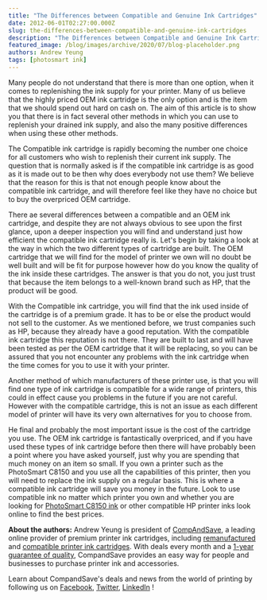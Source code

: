 ```yaml
---
title: "The Differences between Compatible and Genuine Ink Cartridges"
date: 2012-06-01T02:27:00.000Z
slug: the-differences-between-compatible-and-genuine-ink-cartridges
description: "The Differences between Compatible and Genuine Ink Cartridges"
featured_image: /blog/images/archive/2020/07/blog-placeholder.png
authors: Andrew Yeung
tags: [photosmart ink]
---
```


Many people do not understand that there is more than one option, when it comes to replenishing the ink supply for your printer. Many of us believe that the highly priced OEM ink cartridge is the only option and is the item that we should spend out hard on cash on. The aim of this article is to show you that there is in fact several other methods in which you can use to replenish your drained ink supply, and also the many positive differences when using these other methods. 

The Compatible ink cartridge is rapidly becoming the number one choice for all customers who wish to replenish their current ink supply. The question that is normally asked is if the compatible ink cartridge is as good as it is made out to be then why does everybody not use them? We believe that the reason for this is that not enough people know about the compatible ink cartridge, and will therefore feel like they have no choice but to buy the overpriced OEM cartridge. 

There ae several differences between a compatible and an OEM ink cartridge, and despite they are not always obvious to see upon the first glance, upon a deeper inspection you will find and understand just how efficient the compatible ink cartridge really is. Let's begin by taking a look at the way in which the two different types of cartridge are built. The OEM cartridge that we will find for the model of printer we own will no doubt be well built and will be fit for purpose however how do you know the quality of the ink inside these cartridges. The answer is that you do not, you just trust that because the item belongs to a well-known brand such as HP, that the product will be good. 

With the Compatible ink cartridge, you will find that the ink used inside of the cartridge is of a premium grade. It has to be or else the product would not sell to the customer. As we mentioned before, we trust companies such as HP, because they already have a good reputation. With the compatible ink cartridge this reputation is not there. They are built to last and will have been tested as per the OEM cartridge that it will be replacing, so you can be assured that you not encounter any problems with the ink cartridge when the time comes for you to use it with your printer.

Another method of which manufacturers of these printer use, is that you will find one type of ink cartridge is compatible for a wide range of printers, this could in effect cause you problems in the future if you are not careful. However with the compatible cartridge, this is not an issue as each different model of printer will have its very own alternatives for you to choose from.

He final and probably the most important issue is the cost of the cartridge you use. The OEM ink cartridge is fantastically overpriced, and if you have used these types of ink cartridge before then there will have probably been a point where you have asked yourself, just why you are spending that much money on an item so small. If you own a printer such as the PhotoSmart C8150 and you use all the capabilities of this printer, then you will need to replace the ink supply on a regular basis. This is where a compatible ink cartridge will save you money in the future. Look to use compatible ink no matter which printer you own and whether you are looking for [PhotoSmart C8150 ink](https://www.compandsave.com/hp/photosmart/c8150-ink-cartridges) or other compatible HP printer inks look online to find the best prices.

  
**About the authors:** Andrew Yeung is president of [CompAndSave](https://www.compandsave.com/), a leading online provider of premium printer ink cartridges, including [remanufactured](https://www.compandsave.com/help) and [compatible printer ink cartridges](https://www.compandsave.com/help). With deals every month and a [1-year guarantee of quality](https://www.compandsave.com/help), CompandSave provides an easy way for people and businesses to purchase printer ink and accessories.

Learn about CompandSave's deals and news from the world of printing by following us on [Facebook](https://www.facebook.com/compandsave.ink), [Twitter](https://twitter.com/compandsave), [LinkedIn](https://www.linkedin.com) !